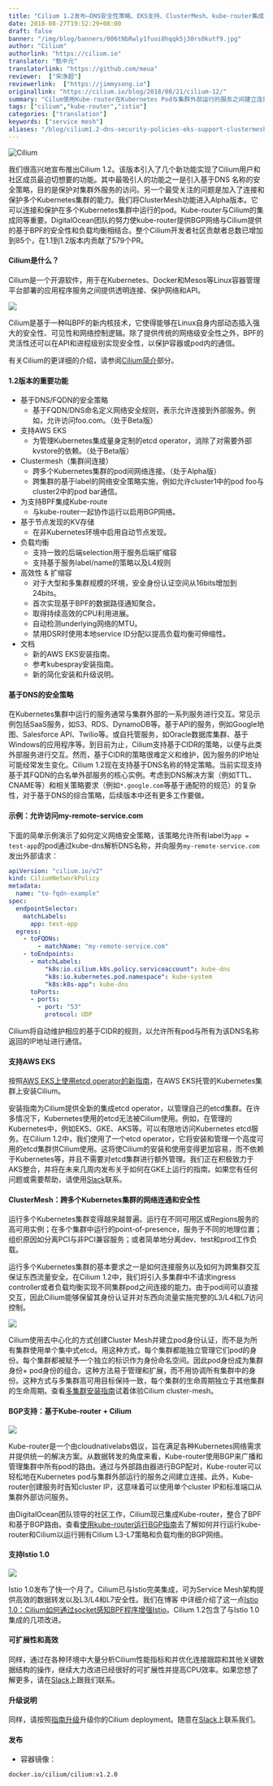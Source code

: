 ```yaml
---
title: "Cilium 1.2发布—DNS安全性策略、EKS支持、ClusterMesh、kube-router集成等"
date: 2018-08-27T19:52:29+08:00
draft: false
banner: "/img/blog/banners/006tNbRwly1fuoi8hqqk5j30rs0kutf9.jpg"
author: "Cilium"
authorlink: "https://cilium.io"
translator: "甄中元"
translatorlink: "https://github.com/meua"
reviewer:  ["宋净超"]
reviewerlink:  ["https://jimmysong.io"]
originallink: "https://cilium.io/blog/2018/08/21/cilium-12/"
summary: "Cilum使用Kube-router在Kubernetes Pod与集群外部运行的服务之间建立连接，再引入基于DNS 名称的安全策略保护对集群外服务的访问，再增加Cluster Mesh增加对多Kubernetes集群的支持。"
tags: ["cilium","kube-router","istio"]
categories: ["translation"]
keywords: ["service mesh"]
aliases: "/blog/cilium1.2-dns-security-policies-eks-support-clustermesh-kube-router-integration/"
---
```


![Cilium](https://raw.githubusercontent.com/servicemesher/website/master/content/blog/cilium1-2-dns-security-policies-eks-support-clustermesh-kube-router-integration/006tNbRwly1fuohqoaw4wj310o0qegwa.jpg)

我们很高兴地宣布推出Cilium 1.2。该版本引入了几个新功能实现了Cilium用户和社区成员最迫切想要的功能。其中最吸引人的功能之一是引入基于DNS 名称的安全策略，目的是保护对集群外服务的访问。另一个最受关注的问题是加入了连接和保护多个Kubernetes集群的能力。我们将ClusterMesh功能进入Alpha版本。它可以连接和保护在多个Kubernetes集群中运行的pod。Kube-router与Cilium的集成同等重要。DigitalOcean团队的努力使kube-router提供BGP网络与Cilium提供的基于BPF的安全性和负载均衡相结合。整个Cilium开发者社区贡献者总数已增加到85个，在1.1到1.2版本内贡献了579个PR。

#### Cilium是什么？

Cilium是一个开源软件，用于在Kubernetes、Docker和Mesos等Linux容器管理平台部署的应用程序服务之间提供透明连接、保护网络和API。

![](https://raw.githubusercontent.com/servicemesher/website/master/content/blog/cilium1-2-dns-security-policies-eks-support-clustermesh-kube-router-integration/006tNbRwly1fuohq4pg7kj31kw0cjtcq.jpg)

Cilium是基于一种叫BPF的新内核技术，它使得能够在Linux自身内部动态插入强大的安全性、可见性和网络控制逻辑。除了提供传统的网络级安全性之外，BPF的灵活性还可以在API和进程级别实现安全性，以保护容器或pod内的通信。

有关Cilium的更详细的介绍，请参阅[Cilium简介](http://docs.cilium.io/en/v1.1/intro/)部分。

#### 1.2版本的重要功能

- 基于DNS/FQDN的安全策略
  - 基于FQDN/DNS命名定义网络安全规则，表示允许连接到外部服务。例如，允许访问foo.com。（处于Beta版）
- 支持AWS EKS
  - 为管理Kubernetes集成量身定制的etcd operator，消除了对需要外部kvstore的依赖。（处于Beta版）
- Clustermesh（集群间连接）
  - 跨多个Kubernetes集群的pod间网络连接。（处于Alpha版）
  - 跨集群的基于label的网络安全策略实施，例如允许cluster1中的pod foo与cluster2中的pod bar通信。
- 为支持BPF集成Kube-route
  - 与kube-router一起协作运行以启用BGP网络。
- 基于节点发现的KV存储
  - 在非Kubernetes环境中启用自动节点发现。
- 负载均衡
  - 支持一致的后端selection用于服务后端扩缩容
  - 支持基于服务label/name的策略以及L4规则
- 高效性 & 扩缩容
  - 对于大型和多集群规模的环境，安全身份认证空间从16bits增加到24bits。
  - 首次实现基于BPF的数据路径通知聚合。
  - 取得持续高效的CPU利用进展。
  - 自动检测underlying网络的MTU。
  - 禁用DSR时使用本地service ID分配以提高负载均衡可伸缩性。
- 文档
  - 新的AWS EKS安装指南。
  - 参考kubespray安装指南。
  - 新的简化安装和升级说明。

#### 基于DNS的安全策略

在Kubernetes集群中运行的服务通常与集群外部的一系列服务进行交互。常见示例包括SaaS服务，如S3、RDS、DynamoDB等。基于API的服务，例如Google地图、Salesforce API、Twilio等。或自托管服务，如Oracle数据库集群、基于Windows的应用程序等。到目前为止，Cilium支持基于CIDR的策略，以便与此类外部服务进行交互。然而，基于CIDR的策略很难定义和维护，因为服务的IP地址可能经常发生变化。Cilium 1.2现在支持基于DNS名称的特定策略。当前实现支持基于其FQDN的白名单外部服务的核心实例。考虑到DNS解决方案（例如TTL、CNAME等）和相关策略要求（例如`*.google.com`等基于通配符的规范）的复杂性，对于基于DNS的综合策略，后续版本中还有更多工作要做。

#### 示例：允许访问my-remote-service.com

下面的简单示例演示了如何定义网络安全策略，该策略允许所有label为`app = test-app`的pod通过kube-dns解析DNS名称，并向服务`my-remote-service.com`发出外部请求：

```yaml
apiVersion: "cilium.io/v2"
kind: CiliumNetworkPolicy
metadata:
  name: "to-fqdn-example"
spec:
  endpointSelector:
    matchLabels:
      app: test-app
  egress:
    - toFQDNs:
        - matchName: "my-remote-service.com"
    - toEndpoints:
      - matchLabels:
          "k8s:io.cilium.k8s.policy.serviceaccount": kube-dns
          "k8s:io.kubernetes.pod.namespace": kube-system
          "k8s:k8s-app": kube-dns
      toPorts:
      - ports:
        - port: "53"
          protocol: UDP
```

Cilium将自动维护相应的基于CIDR的规则，以允许所有pod与所有为该DNS名称返回的IP地址进行通信。

#### 支持AWS EKS

按照[AWS EKS上使用etcd operator的新指南](http://docs.cilium.io/en/v1.2/kubernetes/install/eks/)，在AWS EKS托管的Kubernetes集群上安装Cilium。

安装指南为Cilium提供全新的集成etcd operator，以管理自己的etcd集群。在许多情况下，Kubernetes使用的etcd无法被Cilium使用。例如，在管理的Kubernetes中，例如EKS、GKE、AKS等。可以有限地访问Kubernetes etcd服务。在Cilium 1.2中，我们使用了一个etcd operator，它将安装和管理一个高度可用的etcd集群供Cilium使用。这将使Cilium的安装和使用变得更加容易，而不依赖于Kubernetes等，并且不需要对etcd集群进行额外管理。我们正在积极致力于AKS整合，并将在未来几周内发布关于如何在GKE上运行的指南。如果您有任何问题或需要帮助，请使用[Slack](http://cilium.io/slack)联系。

#### ClusterMesh：跨多个Kubernetes集群的网络连通和安全性

运行多个Kubernetes集群变得越来越普遍。运行在不同可用区或Regions服务的高可用实例；在多个集群中运行的point-of-presence，服务于不同的地理位置；组织原因如分离PCI与非PCI兼容服务；或者简单地分离dev、test和prod工作负载。

运行多个Kubernetes集群的基本要求之一是如何连接服务以及如何为跨集群交互保证东西流量安全。在Cilium 1.2中，我们将引入多集群中不请求ingress controller或者负载均衡实现不同集群pod之间连接的能力。由于pod间可以直接交互，因此Cilium能够保留其身份认证并对东西向流量实施完整的L3/L4和L7访问控制。

![](https://raw.githubusercontent.com/servicemesher/website/master/content/blog/cilium1-2-dns-security-policies-eks-support-clustermesh-kube-router-integration/006tNbRwly1fuohqzj9tnj30jg08a0ts.jpg)

Cilium使用去中心化的方式创建Cluster Mesh并建立pod身份认证，而不是为所有集群使用单个集中式etcd。用这种方式，每个集群都能独立管理它们pod的身份。每个集群都被赋予一个独立的标识作为身份命名空间。因此pod身份成为集群身份+ pod身份的组合。这种方法易于管理和扩展，而不用协调所有集群中的身份。这种方式与多集群高可用目标保持一致，每个集群的生命周期独立于其他集群的生命周期。查看[多集群安装指南](https://cilium.readthedocs.io/en/stable/install/guides/clustermesh/)试着体验Cilium cluster-mesh。

#### BGP支持：基于Kube-router + Cilium

![](https://raw.githubusercontent.com/servicemesher/website/master/content/blog/cilium1-2-dns-security-policies-eks-support-clustermesh-kube-router-integration/006tNbRwly1fuohrg84iaj30du03ojrm.jpg)

Kube-router是一个由cloudnativelabs倡议，旨在满足各种Kubernetes网络需求并提供统一的解决方案。从数据转发的角度来看，Kube-router使用BGP来广播和管理集群中所有pod的路由。通过与外部路由器进行BGP配对，Kube-router可以轻松地在Kubernetes pod与集群外部运行的服务之间建立连接。此外，Kube-router创建服务时告知cluster IP，这意味着可以使用单个cluster IP和标准端口从集群外部访问服务。

由DigitalOcean团队领导的社区工作，Cilium现已集成Kube-router，整合了BPF和基于BGP路由。查看[使用kube-router运行BGP指南](http://docs.cilium.io/en/v1.2/kubernetes/install/kube-router/)去了解如何并行运行kube-router和Cilium以运行拥有Cilium L3-L7策略和负载均衡的BGP网络。

#### 支持Istio 1.0

![](https://raw.githubusercontent.com/servicemesher/website/master/content/blog/cilium1-2-dns-security-policies-eks-support-clustermesh-kube-router-integration/006tNbRwly1fuohrvd6guj30e204lweo.jpg)

Istio 1.0发布了快一个月了。Cilium已与Istio完美集成，可为Service Mesh架构提供高效的数据转发以及L3/L4和L7安全性。我们在博客 中详细介绍了这一点[Istio 1.0：Cilium如何通过socket感知BPF程序增强Istio](http://www.servicemesher.com/blog/how-cilium-enhances-istio-with-socket-aware-bpf-programs/)。Cilium 1.2包含了与Istio 1.0集成的几项改进。

#### 可扩展性和高效

同样，通过在各种环境中大量分析Cilium性能指标和并优化连接跟踪和其他关键数据结构的操作，继续大力改进已经很好的可扩展性并提高CPU效率。如果您想了解更多，请在[Slack](http://cilium.io/slack)上跟我们联系。

#### 升级说明

同样，请按照[指南升级](https://cilium.readthedocs.io/en/v1.2/install/upgrade/#upgrading-minor-versions)升级你的Cilium deployment。随意在[Slack](http://cilium.io/slack)上联系我们。

#### 发布

- 容器镜像：

```bash
docker.io/cilium/cilium:v1.2.0
```
